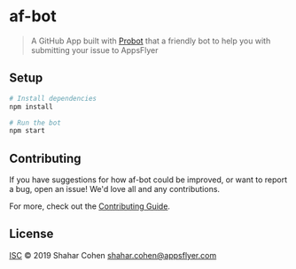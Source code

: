 # af-bot

> A GitHub App built with [Probot](https://github.com/probot/probot) that a friendly bot to help you with submitting your issue to AppsFlyer 

## Setup

```sh
# Install dependencies
npm install

# Run the bot
npm start
```

## Contributing

If you have suggestions for how af-bot could be improved, or want to report a bug, open an issue! We'd love all and any contributions.

For more, check out the [Contributing Guide](CONTRIBUTING.md).

## License

[ISC](LICENSE) © 2019 Shahar Cohen <shahar.cohen@appsflyer.com>
